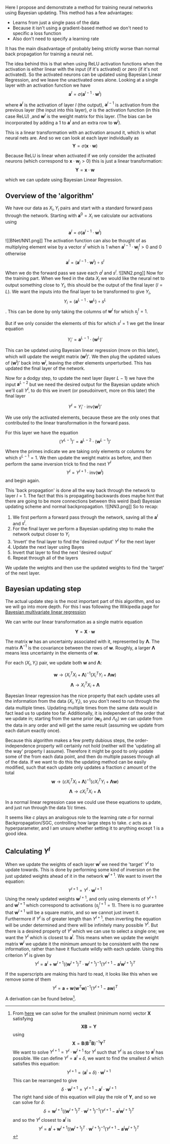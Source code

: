 Here I propose and demonstrate a method for training neural networks using Bayesian updating. This method has a few advantages:
 - Learns from just a single pass of the data
 - Because it isn't using a gradient-based method we don't need to specific a loss function
 - Also don't need to specify a learning rate 

It has the main disadvantage of probably being strictly worse than normal back propagation for training a neural net. 

The idea behind this is that when using ReLU activation functions when the activation is either linear with the input (if it's activated) or zero (if it's not activated). So the activated neurons can be updated using Bayesian Linear Regression, and we leave the unactivated ones alone. Looking at a single layer with an activation function we have
$$\mathbf{a}^l=\sigma(\mathbf{a}^{l-1}\cdot\mathbf{w}^l)$$

where $\mathbf{a}^l$ is the activation of layer $l$ (the output), $\mathbf{a}^{l-1}$ is activation from the previous layer (the input into this layer), $\sigma$ is the activation function (in this case ReLU) ,and $\mathbf{w}^l$ is the weight matrix for this layer. (The bias can be incorporated by adding a $1$ to $\mathbf{a}^l$  and an extra row to $\mathbf{w}^l$).

This is a linear transformation with an activation around it, which is what neural nets are. And so we can look at each layer individually as
$$\mathbf{Y}=\sigma (\mathbf{x}\cdot\mathbf{w})$$

Because ReLU is linear when activated if we only consider the activated neurons (which correspond to $\mathbf{x}\cdot\mathbf{w}_j>0$) this is just a linear transformation:
$$\mathbf{Y}=\mathbf{x}\cdot\mathbf{w}$$

which we can update using Bayesian Linear Regression.

## Overview of the 'algorithm'

We have our data as $X_i,Y_i$ pairs and start with a standard forward pass through the network. Starting with $\mathbf{a}^0=X_i$ we calculate our activations using

$$\mathbf{a}^l=\sigma(\mathbf{a}^{l-1}\cdot \mathbf{w}^l)$$
![[BNet/NN1.png]]
The activation function can also be thought of as multiplying element wise by a vector $s^l$ which is $1$ when $\mathbf{a}^{l-1}\cdot\mathbf{w}^l_j>0$ and $0$ otherwise
$$\mathbf{a}^l=(\mathbf{a}^{l-1}\cdot \mathbf{w}^l)\circ s^l $$

When we do the forward pass we save each $a^l$ and $s^l$.
![[NN2.png]]
Now for the training part. When we feed in the data $X_i$ we would like the neural net to output something close to $Y_i$, this should be the output of the final layer ($l=L$). We want the inputs into the final layer to be transformed to give $Y_i$,
$$Y_i=(\mathbf{a}^{L-1}\cdot \mathbf{w}^L)\circ s^L$$. This can be done by only taking the columns of $\mathbf{w}^l$ for which $s_j^l=1$.

But if we only consider the elements of this for which $s^l=1$ we get the linear equation

$$Y_i'=\mathbf{a}^{L-1}\cdot (\mathbf{w}^L)'$$

This can be updated using Bayesian linear regression (more on this later), which will update the weight matrix $(\mathbf{w}^l)'$. We then plug the updated values of $(\mathbf{w}^l)'$ back into $\mathbf{w}^l$, leaving the other elements unperturbed. This has updated the final layer of the network.

Now for a dodgy step, to update the next layer (layer $L-1$) we have the input $\mathbf{a}^{L-2}$ but we need the desired output for the Bayesian update which we'll call $Y^l$, to do this we invert (or pseudoinvert, more on this later) the final layer 

$$Y^l=Y_i' \cdot \text{inv} (\mathbf{w}^l)'$$

We use only the activated elements, because these are the only ones that contributed to the linear transformation in the forward pass. 

For this layer we have the equation
$$(Y^{L-1})'=\mathbf{a}^{L-2}\cdot (\mathbf{w}^{L-1})'$$

Where the primes indicate we are taking only elements or columns for which $s^{L-1}=1$. We then update the weight matrix as before, and then perform the same inversion trick to find the next $Y^l$
$$ Y^l=Y^{l+1}\cdot \text{inv}(\mathbf{w}^l)$$
and begin again. 

This 'back propagation' is done all the way back through the network to layer $l=1$. The fact that this is propagating backwards does maybe hint that there are going to be more connections between this weird (bad) Bayesian updating scheme and normal backpropagation. 
![[NN3.png]]
So to recap:
1. We first perform a forward pass through the network, saving all the $\mathbf{a}^l$ and $s^l$.
2. For the final layer we perform a Bayesian updating step to make the network output closer to $Y_i$
3. 'Invert' the final layer to find the 'desired output' $Y^l$ for the next layer
4. Update the next layer using Bayes
5. Invert that layer to find the next 'desired output'
7. Repeat through all of the layers

We update the weights and then use the updated weights to find the 'target' of the next layer. 

## Bayesian updating step
The actual update step is the most important part of this algorithm, and so we will go into more depth. For this I was following the Wikipedia page for [Bayesian multivariate linear regression](https://en.wikipedia.org/wiki/Bayesian_multivariate_linear_regression)

We can write our linear transformation as a single matrix equation

$$\mathbf{Y}=\mathbf{X}\cdot\mathbf{w}$$

The matrix $\mathbf{w}$ has an uncertainty associated with it, represented by $\mathbf{\Lambda}$. The matrix $\mathbf{\Lambda}^{-1}$ is the covariance between the rows of $\mathbf{w}$. Roughly, a larger $\mathbf{\Lambda}$ means less uncertainty in the elements of $\mathbf{w}$. 

For each $(X_i,Y_i)$ pair, we update both $\mathbf{w}$ and $\mathbf{\Lambda}$:

$$\mathbf{w} \to (X_i^TX_i+\mathbf{\Lambda})^{-1}(X_i^TY_i + \mathbf{\Lambda}\mathbf{w})$$
$$\mathbf{\Lambda}\to X_i^TX_i+\mathbf{\Lambda}$$

Bayesian linear regression has the nice property that each update uses all the information from the data $(X_i,Y_i)$, so you don't need to run through the data multiple times. Updating multiple times from the same data would in fact lead us to update too far. Additionally, it is independent of the order that we update in; starting from the same prior ($\mathbf{w}_0$ and $\Lambda_0$) we can update from the data in any order and will get the same result (assuming we update from each datum exactly once). 

Because this algorithm makes a few pretty dubious steps, the order-independence property will certainly not hold (neither will the 'updating all the way' property I assume). Therefore it might be good to only update some of the from each data point, and then do multiple passes through all of the data. If we want to do this the updating method can be easily modified, such that each update only updates a fraction $c$ amount of the total
$$\mathbf{w} \to (cX_i^TX_i+\mathbf{\Lambda})^{-1}(cX_i^TY_i + \mathbf{\Lambda}\mathbf{w})$$
$$\mathbf{\Lambda}\to cX_i^TX_i+\mathbf{\Lambda}$$

In a normal linear regression case we could use these equations to update, and just run through the data $1/c$ times. 

It seems like $c$ plays an analogous role to the learning rate $\alpha$ for normal Backpropagation/SGC, controlling how large steps to take. $c$ acts as a hyperparameter, and I am unsure whether setting it to anything except 1 is a good idea. 

## Calculating $Y^l$
When we update the weights of each layer $\mathbf{w}^l$ we need the 'target' $Y^l$ to update towards. This is done by performing some kind of inversion on the just updated weights ahead of it in the network $\mathbf{w}^{l+1}$. We want to invert the equation:
$$Y^{l+1}=Y^l\cdot \mathbf{w}^{l+1}$$
Using the newly updated weights $\mathbf{w}^{l+1}$, and only using elements of $Y^{l+1}$ and $\mathbf{w}^{l+1}$ which correspond to activations ($s_j^{l+1}=1$). There is no guarantee that $\mathbf{w}^{l+1}$ will be a square matrix, and so we cannot just invert it. Furthermore if $Y^l$ is of greater length than $Y^{l+1}$, then inverting the equation will be under determined and there will be infinitely many possible $Y^l$. But there is a desired property of $Y^l$ which we can use to select a single one; we want the $Y^l$ which is closest to $\mathbf{a}^l$. This means when we update the weight matrix $\mathbf{w}^l$  we update it the minimum amount to be consistent with the new information, rather than have it fluctuate wildly with each update. Using this criterion $Y^l$ is given by
$$Y^l=\mathbf{a}^l + \mathbf{w}^{l+1}((\mathbf{w}^{l+1})^T\cdot\mathbf{w}^{l+1})^{-1}(Y^{l+1}-\mathbf{a}^l\mathbf{w}^{l+1})^T$$

If the superscripts are making this hard to read, it looks like this when we remove some of them
$$Y^l=\mathbf{a} + \mathbf{w}(\mathbf{w}^T\mathbf{w})^{-1}(Y^{l+1}-\mathbf{a}\mathbf{w})^T$$

A derivation can be found below[^bignote]. 

[^bignote]: From [here](https://faculty.math.illinois.edu/~mlavrov/docs/484-spring-2019/ch4lec4.pdf) we can solve for the smallest (minimum norm) vector $\mathbf{X}$ satisfying 
	$$\mathbf{X}\mathbf{B}=\mathbf{Y}$$
	using
	$$\mathbf{X}=\mathbf{B}(\mathbf{B}^T\mathbf{B})^{-1}\mathbf{Y}^T$$
	We want to solve $Y^{l+1}=Y^l\cdot \mathbf{w}^{l+1}$ for $Y^l$ such that $Y^l$ is as close to $\mathbf{a}^l$ has possible. We can define $Y^l=\mathbf{a}^l+\delta$, we want to find the smallest $\delta$ which satisfies this equation:
	$$Y^{l+1}=(\mathbf{a}^l+\delta)\cdot \mathbf{w}^{l+1}$$
	This can be rearranged to give
	$$\delta \cdot \mathbf{w}^{l+1}=Y^{l+1}-\mathbf{a}^l\cdot \mathbf{w}^{l+1}$$
	The right hand side of this equation will play the role of $\mathbf{Y}$, and so we can solve for $\delta$:
	$$\delta=\mathbf{w}^{l+1}((\mathbf{w}^{l+1})^T\cdot\mathbf{w}^{l+1})^{-1}(Y^{l+1}-\mathbf{a}^l\mathbf{w}^{l+1})^T$$
	and so the $Y^l$ closest to $\mathbf{a}^l$ is
	$$Y^l=\mathbf{a}^l + \mathbf{w}^{l+1}((\mathbf{w}^{l+1})^T\cdot\mathbf{w}^{l+1})^{-1}(Y^{l+1}-\mathbf{a}^l\mathbf{w}^{l+1})^T$$
	
